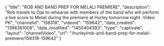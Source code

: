 {
    "title": "ROB AND BAND PREP FOR MELALI PREMIERE",
    "description": "Rob travels to Ojai to rehearse with members of the band who will perform a live score to Melali during the premiere at Hurley tomorrow night. Video: PK",
    "channelid": "158318",
    "videoid": "159642",
    "date_created": "1398361008",
    "date_modified": "1450404393",
    "type": "captivate",
    "layout": "channelVideo",
    "url": "\/hurley\/rob-and-band-prep-for-melali-premiere\/158318-159642"
}